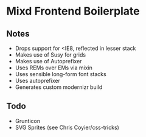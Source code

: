 Mixd Frontend Boilerplate
=========================

Notes
-----

- Drops support for <IE8, reflected in lesser <html> stack
- Makes use of Susy for grids
- Makes use of Autoprefixer
- Uses REMs over EMs via mixin
- Uses sensible long-form font stacks
- Uses autoprefixer
- Generates custom modernizr build

Todo
----

- Grunticon
- SVG Sprites (see Chris Coyier/css-tricks)